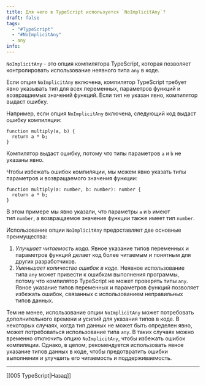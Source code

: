 ```yaml
---
title: Для чего в TypeScript используется `NoImplicitAny`?
draft: false
tags:
  - "#TypeScript"
  - "#NoImplicitAny"
  - any
info:
---
```

`NoImplicitAny` - это опция компилятора TypeScript, которая позволяет контролировать использование неявного типа `any` в коде.

Если опция `NoImplicitAny` включена, компилятор TypeScript требует явно указывать тип для всех переменных, параметров функций и возвращаемых значений функций. Если тип не указан явно, компилятор выдаст ошибку.

Например, если опция `NoImplicitAny` включена, следующий код выдаст ошибку компиляции:

```tsx
function multiply(a, b) {
  return a * b;
}
```

Компилятор выдаст ошибку, потому что типы параметров `a` и `b` не указаны явно.

Чтобы избежать ошибок компиляции, мы можем явно указать типы параметров и возвращаемого значения функции:

```tsx
function multiply(a: number, b: number): number {
  return a * b;
}
```

В этом примере мы явно указали, что параметры `a` и `b` имеют тип `number`, а возвращаемое значение функции также имеет тип `number`.

Использование опции `NoImplicitAny` предоставляет две основные преимущества:

1. *Улучшает читаемость кода.* Явное указание типов переменных и параметров функций делает код более читаемым и понятным для других разработчиков.
2. *Уменьшает количество ошибок в коде.* Неявное использование типа `any` может привести к ошибкам выполнения программы, потому что компилятор TypeScript не может проверять типы `any`. Явное указание типов переменных и параметров функций позволяет избежать ошибок, связанных с использованием неправильных типов данных.

Тем не менее, использование опции `NoImplicitAny` может потребовать дополнительного времени и усилий для указания типов в коде. В некоторых случаях, когда тип данных не может быть определен явно, может потребоваться использование типа `any`. В таких случаях можно временно отключить опцию `NoImplicitAny`, чтобы избежать ошибок компиляции. Однако, в целом, рекомендуется использовать явное указание типов данных в коде, чтобы предотвратить ошибки выполнения и улучшить его читаемость и поддерживаемость.

_____

[[005 TypeScript|Назад]]